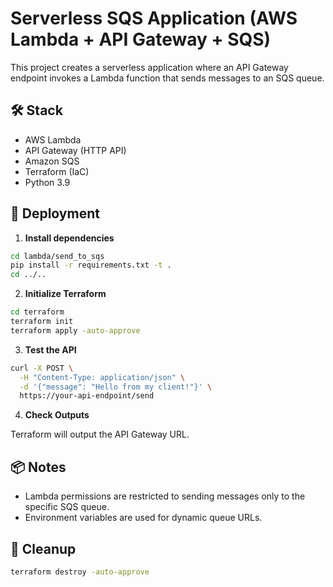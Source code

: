 # Serverless SQS Application (AWS Lambda + API Gateway + SQS)

This project creates a serverless application where an API Gateway endpoint invokes a Lambda function that sends messages to an SQS queue.

## 🛠️ Stack

- AWS Lambda
- API Gateway (HTTP API)
- Amazon SQS
- Terraform (IaC)
- Python 3.9

## 🚀 Deployment

1. **Install dependencies**

```bash
cd lambda/send_to_sqs
pip install -r requirements.txt -t .
cd ../..
```

2. **Initialize Terraform**

```bash
cd terraform
terraform init
terraform apply -auto-approve
```

3. **Test the API**

```bash
curl -X POST \
  -H "Content-Type: application/json" \
  -d '{"message": "Hello from my client!"}' \
  https://your-api-endpoint/send
```

4. **Check Outputs**

Terraform will output the API Gateway URL.

## 📦 Notes

- Lambda permissions are restricted to sending messages only to the specific SQS queue.
- Environment variables are used for dynamic queue URLs.

## 🔁 Cleanup

```bash
terraform destroy -auto-approve
```
